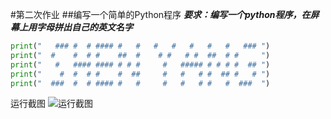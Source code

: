 #第二次作业
##编写一个简单的Python程序
***要求：编写一个python程序，在屏幕上用字母拼出自己的英文名字***

```python
print("   ### #  # #### #   #   #   #   #   #   #   ### ")
print("  #    #  # #    ##  #    # #   # #  ##  # #     ")
print("   #   #### #### # # #     #   ##### # # # #  ## ")
print("    #  #  # #    #  ##     #   #   # #  ## #   # ")
print("  ###  #  # #### #   #     #   #   # #   #  ###  ")
```
运行截图
![运行截图]()

